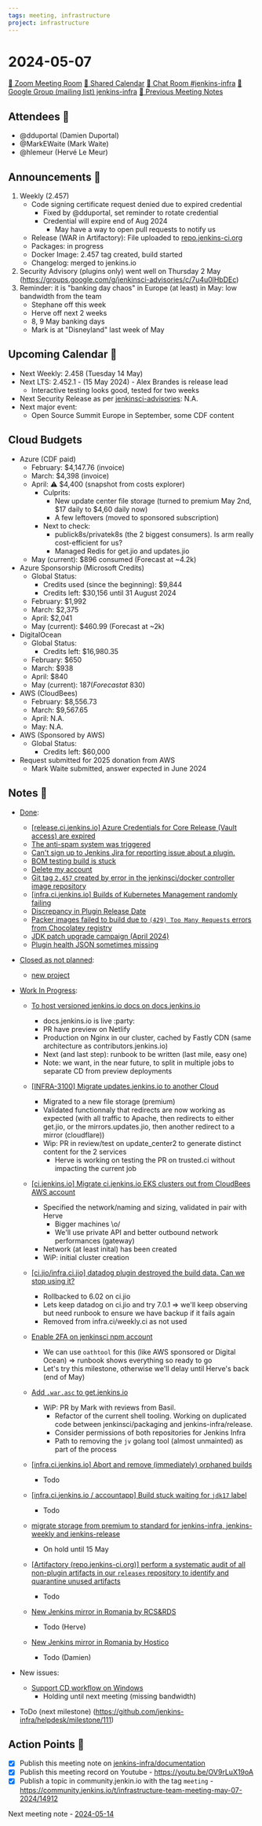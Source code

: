 ```yaml
---
tags: meeting, infrastructure
project: infrastructure
---
```

<!-- markdownlint-disable MD026-->

# 2024-05-07

[:movie_camera: Zoom Meeting Room](https://zoom.us/j/92454301214?pwd=aEVoUi9EanpaakN3L1ZxRlpDQk5Ddz09)
[:calendar: Shared Calendar](https://jenkins.io/event-calendar/)
[:speech_balloon: Chat Room #jenkins-infra](https://matrix.to/#/#jenkins-infra:matrix.org)
[:email: Google Group (mailing list) jenkins-infra](https://groups.google.com/g/jenkins-infra)
[🧠 Previous Meeting Notes](https://github.com/jenkins-infra/documentation/blob/main/meetings/2024-04-30.md)

## Attendees 👥

<!-- Handles are community.jenkins.io handles -->
* @dduportal (Damien Duportal)
* @MarkEWaite (Mark Waite)
* @hlemeur (Hervé Le Meur)

## Announcements :loudspeaker:

1. Weekly (2.457)
    * Code signing certificate request denied due to expired credential
        * Fixed by @dduportal, set reminder to rotate credential
        * Credential will expire end of Aug 2024
            * May have a way to open pull requests to notify us
    * Release (WAR in Artifactory): File uploaded to [repo.jenkins-ci.org](https://repo.jenkins-ci.org/artifactory/releases/org/jenkins-ci/main/jenkins-war/2.457/jenkins-war-2.457.war)
    * Packages: in progress
    * Docker Image: 2.457 tag created, build started
    * Changelog: merged to jenkins.io
2. Security Advisory (plugins only) went well on Thursday 2 May (https://groups.google.com/g/jenkinsci-advisories/c/7u4u0lHbDEc)
3. Reminder: it is "banking day chaos" in Europe (at least) in May: low bandwidth from the team
    * Stephane off this week
    * Herve off next 2 weeks
    * 8, 9 May banking days
    * Mark is at "Disneyland" last week of May

## Upcoming Calendar 📆

* Next Weekly: 2.458 (Tuesday 14 May)
* Next LTS: 2.452.1 - (15 May 2024) - Alex Brandes is release lead
    * Interactive testing looks good, tested for two weeks
* Next Security Release as per [jenkinsci-advisories](https://groups.google.com/g/jenkinsci-advisories): N.A.
* Next major event:
    * Open Source Summit Europe in September, some CDF content

## Cloud Budgets

* Azure (CDF paid)
    * February: $4,147.76 (invoice)
    * March: $4,398 (invoice)
    * April: ⚠️ $4,400 (snapshot from costs explorer)
        * Culprits:
            * New update center file storage (turned to premium May 2nd, $17 daily to $4,60 daily now)
            * A few leftovers (moved to sponsored subscription)
        * Next to check:
            * publick8s/privatek8s (the 2 biggest consumers). Is arm really cost-efficient for us?
            * Managed Redis for get.jio and updates.jio
    * May (current): $896 consumed (Forecast at ~4.2k)
* Azure Sponsorship (Microsoft Credits)
    * Global Status:
        * Credits used (since the beginning): $9,844
        * Credits left: $30,156 until 31 August 2024
    * February: $1,992
    * March: $2,375
    * April: $2,041
    * May (current): $460.99 (Forecast at ~2k)
* DigitalOcean
    * Global Status:
        * Credits left: $16,980.35
    * February: $650
    * March: $938
    * April: $840
    * May (current): $187 (Forecast at ~$830)
* AWS (CloudBees)
    * February: $8,556.73
    * March: $9,567.65
    * April: N.A.
    * May: N.A.
* AWS (Sponsored by AWS)
    * Global Status:
        * Credits left: $60,000
* Request submitted for 2025 donation from AWS
    * Mark Waite submitted, answer expected in June 2024


## Notes :book:

* [Done](https://github.com/jenkins-infra/helpdesk/milestone/110?closed=1):
    * [[release.ci.jenkins.io] Azure Credentials for Core Release (Vault access) are expired](https://github.com/jenkins-infra/helpdesk/issues/4084)
    * [The anti-spam system was triggered](https://github.com/jenkins-infra/helpdesk/issues/4083)
    * [Can't sign up to Jenkins Jira for reporting issue about a plugin.](https://github.com/jenkins-infra/helpdesk/issues/4077)
    * [BOM testing build is stuck](https://github.com/jenkins-infra/helpdesk/issues/4079)
    * [Delete my account](https://github.com/jenkins-infra/helpdesk/issues/4078)
    * [Git tag `2.457` created by error in the jenkinsci/docker controller image repository](https://github.com/jenkins-infra/helpdesk/issues/4071)
    * [[infra.ci.jenkins.io] Builds of Kubernetes Management randomly failing](https://github.com/jenkins-infra/helpdesk/issues/4069)
    * [Discrepancy in Plugin Release Date](https://github.com/jenkins-infra/helpdesk/issues/4068)
    * [Packer images failed to build due to `(429) Too Many Requests` errors from Chocolatey registry](https://github.com/jenkins-infra/helpdesk/issues/4059)
    * [JDK patch upgrade campaign (April 2024)](https://github.com/jenkins-infra/helpdesk/issues/4058)
    * [Plugin health JSON sometimes missing](https://github.com/jenkins-infra/helpdesk/issues/4056)

* [Closed as not planned](https://github.com/jenkins-infra/helpdesk/milestone/110?closed=1):
    * [new project](https://github.com/jenkins-infra/helpdesk/issues/4082)

* [Work In Progress](https://github.com/jenkins-infra/helpdesk/milestone/110):
    * [To host versioned jenkins.io docs on docs.jenkins.io](https://github.com/jenkins-infra/helpdesk/issues/3885)
        * docs.jenkins.io is live :party: 
        * PR have preview on Netlify
        * Production on Nginx in our cluster, cached by Fastly CDN (same architecture as contributors.jenkins.io)
        * Next (and last step): runbook to be written (last mile, easy one)
        * Note: we want, in the near future, to split in multiple jobs to separate CD from preview deployments
    * [[INFRA-3100] Migrate updates.jenkins.io to another Cloud](https://github.com/jenkins-infra/helpdesk/issues/2649)
        * Migrated to a new file storage (premium)
        * Validated functionnaly that redirects are now working as expected (with all traffic to Apache, then redirects to either get.jio, or the mirrors.updates.jio, then another redirect to a mirror (cloudflare))
        * Wip: PR in review/test on update_center2 to generate distinct content for the 2 services
            * Herve is working on testing the PR on trusted.ci without impacting the current job
    * [[ci.jenkins.io] Migrate ci.jenkins.io EKS clusters out from CloudBees AWS account](https://github.com/jenkins-infra/helpdesk/issues/3954)
        * Specified the network/naming and sizing, validated in pair with Herve
            * Bigger machines \o/
            * We'll use private API and better outbound network performances (gateway)
        * Network (at least inital) has been created
        * WiP: initial cluster creation
    * [[ci.jio/infra.ci.jio] datadog plugin destroyed the build data. Can we stop using it?](https://github.com/jenkins-infra/helpdesk/issues/4080)
        * Rollbacked to 6.02 on ci.jio
        * Lets keep datadog on ci.jio and try 7.0.1 => we'll keep observing but need runbook to ensure we have backup if it fails again
        * Removed from infra.ci/weekly.ci as not used
    * [Enable 2FA on jenkinsci npm account](https://github.com/jenkins-infra/helpdesk/issues/4073)
        * We can use `oathtool` for this (like AWS sponsored or Digital Ocean) => runbook shows everything so ready to go
        * Let's try this milestone, otherwise we'll delay until Herve's back (end of May)
    * [Add `.war.asc` to get.jenkins.io](https://github.com/jenkins-infra/helpdesk/issues/4055)
        * WiP: PR by Mark with reviews from Basil.
            * Refactor of the current shell tooling. Working on duplicated code between jenkinsci/packaging and jenkins-infra/release.
            * Consider permissions of both repositories for Jenkins Infra
            * Path to removing the `jv` golang tool (almost unmainted) as part of the process
  
  * [[infra.ci.jenkins.io] Abort and remove (immediately) orphaned builds](https://github.com/jenkins-infra/helpdesk/issues/4072)
      * Todo
  * [[infra.ci.jenkins.io / accountapp] Build stuck waiting for `jdk17` label](https://github.com/jenkins-infra/helpdesk/issues/4070)
      * Todo
  * [migrate storage from premium to standard for jenkins-infra, jenkins-weekly and jenkins-release](https://github.com/jenkins-infra/helpdesk/issues/4044)
      * On hold until 15 May
  * [[Artifactory (repo.jenkins-ci.org)] perform a systematic audit of all non-plugin  artifacts in our `releases` repository to identify and quarantine unused artifacts](https://github.com/jenkins-infra/helpdesk/issues/4034)
      * Todo
  * [New Jenkins mirror in Romania by RCS&RDS](https://github.com/jenkins-infra/helpdesk/issues/4003)
      * Todo (Herve)
  * [New Jenkins mirror in Romania by Hostico](https://github.com/jenkins-infra/helpdesk/issues/3976)
      * Todo (Damien)

* New issues:
  * [Support CD workflow on Windows](https://github.com/jenkins-infra/helpdesk/issues/4076)
      * Holding until next meeting (missing bandwidth)

* ToDo (next milestone) (https://github.com/jenkins-infra/helpdesk/milestone/111)

## Action Points :muscle:

<!-- How To: https://github.com/jenkins-infra/runbooks/tree/main/meetings -->
* [x] Publish this meeting note on [jenkins-infra/documentation](https://github.com/jenkins-infra/documentation) 
* [x] Publish this meeting record on Youtube - https://youtu.be/OV9rLuX19oA
* [x] Publish a topic in community.jenkin.io with the tag `meeting` - https://community.jenkins.io/t/infrastructure-team-meeting-may-07-2024/14912

Next meeting note - [2024-05-14](https://github.com/jenkins-infra/documentation/blob/main/meetings/2024-05-14.md) 